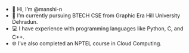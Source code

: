 - 👋 Hi, I’m @manshi-n
- 🌱 I’m currently pursuing BTECH CSE from Graphic Era Hill University Dehradun.
- 💻 I have experience with programming languages like Python, C, and C++.
- 🌐 I’ve also completed an NPTEL course in Cloud Computing.


